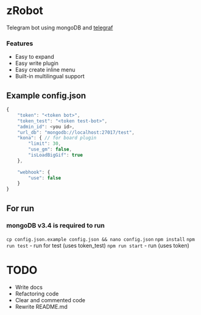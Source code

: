 
# zRobot

Telegram bot using mongoDB and [telegraf](https://github.com/telegraf/telegraf) 

### Features
* Easy to expand
* Easy write plugin
* Easy create inline menu
* Built-in multilingual support

## Example config.json 
``` js
{
	"token": "<token bot>",
	"token_test": "<token test-bot>",
	"admin_id": <you id>,
    "url_db": "mongodb://localhost:27017/test",
	"kona": { // for board plugin 
		"limit": 30,
		"use_gm": false,
		"isLoadBigGif": true
	},
	
	"webhook": {
		"use": false
	}
}
```

## For run
### mongoDB v3.4 is required to run 
`cp config.json.example config.json && nano config.json`
`npm install`
`npm run test` - run for test (uses token_test)
`npm run start` - run (uses token)


# TODO
* Write docs
* Refactoring code
* Clear and commented code
* Rewrite README.md

